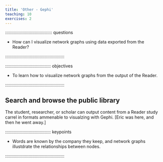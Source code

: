 ```yaml
---
title: 'Other - Gephi'
teaching: 10
exercises: 2
---
```



:::::::::::::::::::::::::::::::::::::: questions 

- How can I visualize network graphs using data exported from the Reader?


::::::::::::::::::::::::::::::::::::::::::::::::

::::::::::::::::::::::::::::::::::::: objectives

- To learn how to visualize network graphs from the output of the Reader.

::::::::::::::::::::::::::::::::::::::::::::::::

## Search and browse the public library

The student, researcher, or scholar can output content from a Reader study carrel in formats ammenable to visualzing with Gephi. [Eric was here, and then he went away.]

::::::::::::::::::::::::::::::::::::: keypoints 

- Words are known by the company they keep, and network graphs illustdrate the relationships between nodes.

::::::::::::::::::::::::::::::::::::::::::::::::

